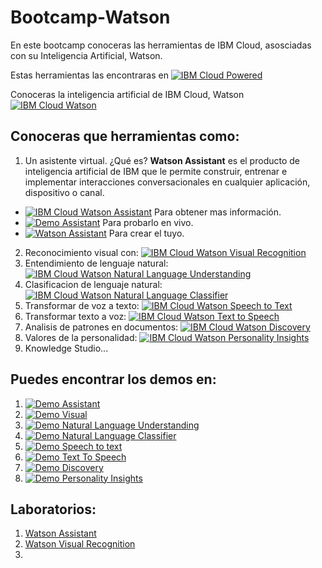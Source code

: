 # Bootcamp-Watson
En este bootcamp conoceras las herramientas de IBM Cloud, asosciadas con su Inteligencia Artificial, Watson.

Estas herramientas las encontraras en [![IBM Cloud Powered][img-ibmcloud-powered]][url-ibmcloud]

Conoceras la inteligencia artificial de IBM Cloud, Watson [![IBM Cloud Watson][img-ibmcloud-watson]][url-ibmcloud-watson]

## Conoceras que herramientas como:
1. Un asistente virtual.
¿Qué es? **Watson Assistant** es el producto de inteligencia artificial de IBM que le permite construir, entrenar e implementar interacciones conversacionales en cualquier aplicación, dispositivo o canal.
* [![IBM Cloud Watson Assistant][img-assistant]][url-assistant] Para obtener mas información.
* [![Demo Assistant][img-demoassist]][url-demoassist] Para probarlo en vivo.
* [![Watson Assistant][img-gitassist]][url-gitassist] Para crear el tuyo. 
2. Reconocimiento visual con:           [![IBM Cloud Watson Visual Recognition][img-visual]][url-visual]
3. Entendimiento de lenguaje natural:   [![IBM Cloud Watson Natural Language Understanding][img-nlu]][url-nlu]
4. Clasificacion de lenguaje natural:   [![IBM Cloud Watson Natural Language Classifier][img-nlc]][url-nlc]
5. Transformar de voz a texto:          [![IBM Cloud Watson Speech to Text][img-speech]][url-speech]
6. Transformar texto a voz:             [![IBM Cloud Watson Text to Speech][img-text]][url-text]
7. Analisis de patrones en documentos:  [![IBM Cloud Watson Discovery][img-discovery]][url-discovery]
8. Valores de la personalidad:          [![IBM Cloud Watson Personality Insights][img-pi]][url-pi]
9. Knowledge Studio...

## Puedes encontrar los demos en:
1. [![Demo Assistant][img-demoassist]][url-demoassist]
2. [![Demo Visual][img-demovisual]][url-demovisual]
3. [![Demo Natural Language Understanding][img-demonlu]][url-demonlu]
4. [![Demo Natural Language Classifier][img-demonlc]][url-demonlc]
5. [![Demo Speech to text][img-demospeech]][url-demospeech]
6. [![Demo Text To Speech][img-demotext]][url-demotext]
7. [![Demo Discovery][img-demodis]][url-demodis]
8. [![Demo Personality Insights][img-demopi]][url-demopi]

## Laboratorios:
1. [Watson Assistant][url-gitassist]
2. [Watson Visual Recognition][url-gitvisual]
3. 









[img-ibmcloud-powered]: https://img.shields.io/badge/IBM%20Cloud-Powered-blue.svg
[url-ibmcloud]: https://www.ibm.com/cloud/
[img-ibmcloud-watson]: https://img.shields.io/badge/IBM%20Cloud-Watson-blue.svg
[url-ibmcloud-watson]: https://www.ibm.com/watson
[img-assistant]: https://img.shields.io/badge/IBM%20Cloud-Watson%20Assistant-blue.svg
[url-assistant]: https://www.ibm.com/cloud/watson-assistant/
[img-visual]: https://img.shields.io/badge/IBM%20Cloud-Watson%20Visual%20Recongnition-blue.svg
[url-visual]: https://www.ibm.com/cloud/watson-visual-recognition
[img-nlu]: https://img.shields.io/badge/IBM%20Cloud-Natural%20Language%20Understanding-blue.svg
[url-nlu]: https://www.ibm.com/cloud/watson-natural-language-understanding
[img-nlc]: https://img.shields.io/badge/IBM%20Cloud-Natural%20Language%20Classifier-blue.svg
[url-nlc]: https://www.ibm.com/cloud/watson-natural-language-classifier
[img-speech]: https://img.shields.io/badge/IBM%20Cloud-Speech%20To%20Text-blue.svg
[url-speech]: https://www.ibm.com/cloud/watson-speech-to-text
[img-text]: https://img.shields.io/badge/IBM%20Cloud-Text%20To%20Speech-blue.svg
[url-text]: https://www.ibm.com/cloud/watson-text-to-speech
[img-discovery]: https://img.shields.io/badge/IBM%20Cloud-Watson%20Discovery-blue.svg
[url-discovery]: https://www.ibm.com/cloud/watson-discovery
[img-pi]: https://img.shields.io/badge/IBM%20Cloud-Personality%20Insights-blue.svg
[url-pi]: https://www.ibm.com/cloud/watson-personality-insights
[img-demoassist]: https://img.shields.io/badge/DEMO-Watson%20Assistant-red.svg
[url-demoassist]: https://watson-assistant-demo.ng.bluemix.net/
[img-demovisual]: https://img.shields.io/badge/DEMO-Watson%20Visual%20Recongnition-red.svg
[url-demovisual]: https://watson-visual-recognition-duo-dev.ng.bluemix.net/
[img-demonlu]: https://img.shields.io/badge/DEMO-Watson%20Natural%20Language%20Understanding-red.svg
[url-demonlu]: http://dte-nlu-demo.mybluemix.net/self-service/home
[img-demonlc]: https://img.shields.io/badge/DEMO-Watson%20Natural%20Language%20Classifier-red.svg
[url-demonlc]: https://natural-language-classifier-demo.ng.bluemix.net
[img-demospeech]: https://img.shields.io/badge/DEMO-Watson%20Speech%20To%20Text-red.svg
[url-demospeech]: https://speech-to-text-demo.ng.bluemix.net/
[img-demotext]: https://img.shields.io/badge/DEMO-Watson%20Text%20To%20Speech-red.svg
[url-demotext]: https://text-to-speech-demo.ng.bluemix.net/
[img-demodis]: https://img.shields.io/badge/DEMO-Watson%20Discovery-red.svg
[url-demodis]: https://discovery-news-demo.ng.bluemix.net/
[img-demopi]: https://img.shields.io/badge/DEMO-Watson%20Personality%20Insights-red.svg
[url-demopi]: https://personality-insights-demo.ng.bluemix.net/
[img-gitassist]: https://img.shields.io/badge/GIT-Watson%20Assistant-blueviolet.svg
[url-gitassist]: /Watson_Assistant
[url-gitvisual]: /Visual-recognition